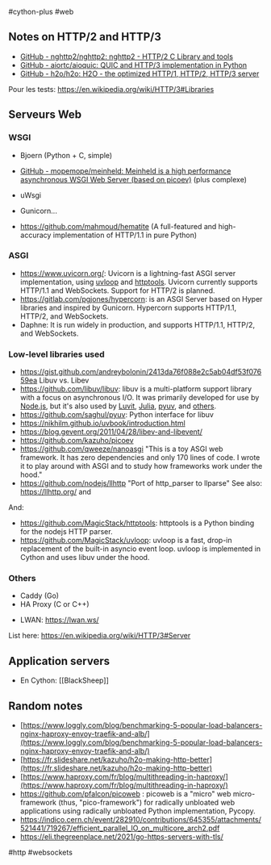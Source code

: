 #cython-plus #web

## Notes on HTTP/2 and HTTP/3

* [GitHub - nghttp2/nghttp2: nghttp2 - HTTP/2 C Library and tools](https://github.com/nghttp2/nghttp2)
* [GitHub - aiortc/aioquic: QUIC and HTTP/3 implementation in Python](https://github.com/aiortc/aioquic)
* [GitHub - h2o/h2o: H2O - the optimized HTTP/1, HTTP/2, HTTP/3 server](https://github.com/h2o/h2o)

Pour les tests: https://en.wikipedia.org/wiki/HTTP/3#Libraries

## Serveurs Web
### WSGI

- Bjoern (Python + C, simple)
- [GitHub - mopemope/meinheld: Meinheld is a high performance asynchronous WSGI Web Server (based on picoev)](https://github.com/mopemope/meinheld) (plus complexe)
- uWsgi
- Gunicorn...

- https://github.com/mahmoud/hematite (A full-featured and high-accuracy implementation of HTTP/1.1 in pure Python)

### ASGI

- https://www.uvicorn.org/: Uvicorn is a lightning-fast ASGI server implementation, using [uvloop](https://github.com/MagicStack/uvloop) and [httptools](https://github.com/MagicStack/httptools). Uvicorn currently supports HTTP/1.1 and WebSockets. Support for HTTP/2 is planned.
- https://gitlab.com/pgjones/hypercorn: is an ASGI Server based on Hyper libraries and inspired by Gunicorn. Hypercorn supports HTTP/1.1, HTTP/2, and WebSockets.
- Daphne: It is run widely in production, and supports HTTP/1.1, HTTP/2, and WebSockets.

### Low-level libraries used

- https://gist.github.com/andreybolonin/2413da76f088e2c5ab04df53f07659ea Libuv vs. Libev
- https://github.com/libuv/libuv: libuv is a multi-platform support library with a focus on asynchronous I/O. It was primarily developed for use by [Node.js](http://nodejs.org/), but it's also used by [Luvit](http://luvit.io/), [Julia](http://julialang.org/), [pyuv](https://github.com/saghul/pyuv), and [others](https://github.com/libuv/libuv/wiki/Projects-that-use-libuv).
- https://github.com/saghul/pyuv: Python interface for libuv
- https://nikhilm.github.io/uvbook/introduction.html
- https://blog.gevent.org/2011/04/28/libev-and-libevent/
- https://github.com/kazuho/picoev
- https://github.com/qweeze/nanoasgi "This is a toy ASGI web framework. It has zero dependencies and only 170 lines of code. I wrote it to play around with ASGI and to study how frameworks work under the hood."
- https://github.com/nodejs/llhttp "Port of http_parser to llparse" See also: https://llhttp.org/ and

And:
- https://github.com/MagicStack/httptools: httptools is a Python binding for the nodejs HTTP parser.
- https://github.com/MagicStack/uvloop: uvloop is a fast, drop-in replacement of the built-in asyncio event loop. uvloop is implemented in Cython and uses libuv under the hood.

### Others

* Caddy (Go)
* HA Proxy (C or C++)
- LWAN: https://lwan.ws/

List here: https://en.wikipedia.org/wiki/HTTP/3#Server


## Application servers

- En Cython: [[BlackSheep]]

## Random notes

- [https://www.loggly.com/blog/benchmarking-5-popular-load-balancers-nginx-haproxy-envoy-traefik-and-alb/](https://www.loggly.com/blog/benchmarking-5-popular-load-balancers-nginx-haproxy-envoy-traefik-and-alb/)
- [https://fr.slideshare.net/kazuho/h2o-making-http-better](https://fr.slideshare.net/kazuho/h2o-making-http-better)
- [https://www.haproxy.com/fr/blog/multithreading-in-haproxy/](https://www.haproxy.com/fr/blog/multithreading-in-haproxy/)
- <https://github.com/pfalcon/picoweb> : picoweb is a "micro" web micro-framework (thus, "pico-framework") for radically unbloated web applications using radically unbloated Python implementation, Pycopy.
- https://indico.cern.ch/event/282910/contributions/645355/attachments/521441/719267/efficient_parallel_IO_on_multicore_arch2.pdf
- https://eli.thegreenplace.net/2021/go-https-servers-with-tls/

<!-- Keywords -->
#http #websockets
<!-- /Keywords -->
